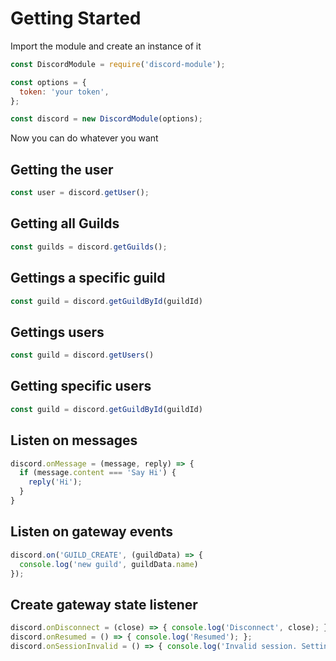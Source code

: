 # Getting Started

Import the module and create an instance of it

```javascript
const DiscordModule = require('discord-module');

const options = {
  token: 'your token',
};

const discord = new DiscordModule(options);
```

Now you can do whatever you want

## Getting the user

```javascript
const user = discord.getUser();
```

## Getting all Guilds

```javascript
const guilds = discord.getGuilds();
```

## Gettings a specific guild

```javascript
const guild = discord.getGuildById(guildId)
```

## Gettings users

```javascript
const guild = discord.getUsers()
```

## Getting specific users

```javascript
const guild = discord.getGuildById(guildId)
```

## Listen on messages

```javascript
discord.onMessage = (message, reply) => {
  if (message.content === 'Say Hi') {
    reply('Hi');
  }
}
```

## Listen on gateway events

```javascript
discord.on('GUILD_CREATE', (guildData) => {
  console.log('new guild', guildData.name)
});
```

## Create gateway state listener

```javascript
discord.onDisconnect = (close) => { console.log('Disconnect', close); };
discord.onResumed = () => { console.log('Resumed'); };
discord.onSessionInvalid = () => { console.log('Invalid session. Setting up new connection.'); };
```
